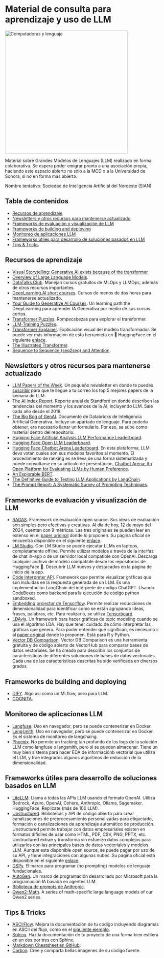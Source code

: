 # Material de consulta para aprendizaje y uso de LLM 

<img src="https://raw.githubusercontent.com/mcd-unison/llm/main/img/DALL%C2%B7E%202024-05-12%2015.28.49%20-%20A%20conceptual%20image%20representing%20the%20integration%20of%20language%20and%20technology.%20The%20scene%20features%20a%20modern%2C%20sleek%20workspace%20with%20a%20high-tech%20computer%20dis.webp" alt="Computadoras y lenguaje" width="400" height="auto">

Material sobre Grandes Modelos de Lenguajes (LLM) realizado en forma colaborativa. Se espera poder emigrar pronto a una asociación propia, haciendo este espacio abierto no solo a la MCD o a la Universidad de Sonora, si no en forma más abierta.

Nombre tentativo: Sociedad de Inteligencia Artificial del Noroeste (SIAN) 

## Tabla de contenidos
- [Recursos de aprendizaje](#recursos-aprendizaje)
- [Newsletters y otros recursos para mantenerse actualizado](#newsletters)
- [Frameworks de evaluación y visualización de LLM](#evaluación)
- [Frameworks de building and deploying](#buildingdeploy)
- [Monitoreo de aplicaciones LLM](#monitoreo)
- [Frameworks útiles para desarrollo de soluciones basados en LLM](#dev)
- [Tips & Tricks](#tipsandtricks)


## Recursos de aprendizaje<a name="recursos-aprendizaje"></a>

* [Visual Storytelling: Generative AI exists because of the transformer](https://ig.ft.com/generative-ai/)
* [Overview of Large Language Models](https://aman.ai/primers/ai/LLM/).
* [DataTalks.Club](https://datatalks.club/). Manejan cursos gratuitos de MLOps y LLMOps, además de otros recursos importantes.
* [DeepLearning.AI short courses](https://www.deeplearning.ai/short-courses/). Cursos de menos de dos horas para mantenerse actualizado.
* [Your Guide to Generative AI Courses](https://www.deeplearning.ai/resources/generative-ai-courses-guide/?utm_campaign=sm%20content%20posts&utm_content=294002203&utm_medium=social&utm_source=linkedin&hss_channel=lcp-18246783). Un learning path the DeepLearning para aprender IA Generativa por medio de sus cursos cortos.
* [Transformer Puzzles](https://github.com/srush/transformer-puzzles). Rompecabezas para explorar el transformer.
* [LLM-Training Puzzles](https://github.com/srush/LLM-Training-Puzzles).
* [Transformer Explainer](https://poloclub.github.io/transformer-explainer/). Explicación visual del modelo transformador. Se puede ver más información de esta herramieta en 🤗 HuggingFace en el siguiente [enlace](https://huggingface.co/papers/2408.04619).
* [The Illustrated Transformer](https://jalammar.github.io/illustrated-transformer/).
* [Sequence to Sequence (seq2seq) and Attention](https://lena-voita.github.io/nlp_course/seq2seq_and_attention.html#main_content).

## Newsletters y otros recursos para mantenerse actualizado <a name="newsletters"></a>

* [LLM Papers of the Week](https://github.com/dair-ai/ML-Papers-of-the-Week). Un pequeño newsletter en donde te puedes [suscribir](https://github.com/dair-ai/ML-Papers-of-the-Week?tab=readme-ov-file) para que te llegue a tu correo los top 5 mejores papers de la semana de LLM.
* [The AI Index Report](https://aiindex.stanford.edu/report/). Reporte anual de Standford en donde describen las tendencias del momento y los avances de la AI, incluyendo LLM. Sale cada año desde el 2018.
* [The Big Bog of GenAI](https://github.com/mcd-unison/llm/blob/main/documentos/Databricks-Big-Book-Of-GenAI-FINAL.pdf). Documento de Databricks de Inteligencia Artificial Generativa. Incluye un apartado de lenguaje. Para poderlo obtener, era necesario llenar un formulario. Por eso, se sube como material dentro del repositorio.
* [Hugging Face Artificial Analysis LLM Performance Leaderboard](https://huggingface.co/spaces/ArtificialAnalysis/LLM-Performance-Leaderboard).
* [Hugging Face Open LLM Leaderboard](https://huggingface.co/spaces/HuggingFaceH4/open_llm_leaderboard).
* [Hugging Face Chatbot Arena Leaderboard](https://huggingface.co/spaces/lmsys/chatbot-arena-leaderboard). En esta plataforma, LLM devs votan cuales son sus modelos favoritos al momento. El procedimiento de ranking es se lleva de una forma sistematizada y puede consultarse en su artículo de presentación, [Chatbot Arena: An Open Platform for Evaluating LLMs by Human Preference](https://arxiv.org/abs/2403.04132).
* [An Explorable BERT](https://huggingface.co/spaces/exbert-project/exbert).
* [The Definitive Guide to Testing LLM Applications by LangChain](https://github.com/mcd-unison/llm/blob/main/documentos/Definitive%20Guide%20to%20Testing%20LLM%20Applications.pdf).
* [The Prompt Report: A Systematic Survey of Prompting Techniques](https://github.com/mcd-unison/llm/blob/main/documentos/2406.06608v3.pdf).

## Frameworks de evaluación y visualización de LLM<a name="evaluacion"></a>

* [RAGAS](https://github.com/explodinggradients/ragas). Framework de evaluación open source. Sus ideas de evaluación son simples pero efectivas y creativas. Al día de hoy, 12 de mayo del 2024, cuentan con 9 métricas. Las tres originales se pueden leer en extenso en el [paper original](https://arxiv.org/abs/2309.15217) donde lo proponen. Su página oficial se encuentra disponible en el siguiente [enlace](https://ragas.io/).
* [LM Studio](https://lmstudio.ai/). Con LM Studio se puede ejecutar LLMs en laptops, completamente offline. Permite utilizar modelos a través de la interfaz de chat in-app o de un servidor local compatible con OpenAI. Descarga cualquier archivo de modelo compatible desde los repositorios de HuggingFace 🤗. Descubrir LLM nuevos y destacados en la página de inicio de la app.
* [Code Interpreter API](https://github.com/shroominic/codeinterpreter-api). Framework que permite visualizar gráficas que son incluidas en la respuesta generada de un LLM. Es una implementación LangChain del intérprete de código ChatGPT. Usando CodeBoxes como backend para la ejecución de código python sandboxed.
* [Embedding projector de Tensorflow](https://projector.tensorflow.org/). Permite realizar reducciones de dimensionalidad para identificar como se están agrupando ideas, frases, palabras, etc. Para realizarlo, se utiliza [Tensorboard](https://www.tensorflow.org/tensorboard/tensorboard_projector_plugin?hl=es-419).
* [LDAvis](https://github.com/bmabey/pyLDAvis). Un framework para hacer gráficas de topic modeling cuando se usa el algoritmo LDA. Hay que tener cuidado de cómo interpretar las gráficas que genera. Para poder entender qué significan, es necesario ir al [paper original](https://aclanthology.org/W14-3110.pdf) donde lo proponen. Está para R y Python.
* [Vector DB Comparison](https://superlinked.com/vector-db-comparison). Vector DB Comparison es una herramienta gratuita y de código abierto de VectorHub para comparar bases de datos vectoriales. Se ha creado para describir los conjuntos de características de diferentes soluciones de bases de datos vectoriales. Cada una de las características descritas ha sido verificada en diversos grados.

## Frameworks de building and deploying<a name="buildingdeploy"></a>

* [DIFY](https://github.com/langgenius/dify). Algo asi como un MLflow, pero para LLM.
* [COGNITA](https://github.com/truefoundry/cognita).

## Monitoreo de aplicaciones LLM<a name="monitoreo"></a>

* [Langfuse](https://langfuse.com/). Uso en navegador, pero se puede contenerizar en Docker.
* [Langsmith](https://www.langchain.com/langsmith). Uso en navegador, pero se puede contenerizar en Docker. Es el sistema de monitoreo de langchaing.
* [Phoenix](https://phoenix.arize.com/). No permite un tracking tan profundo de los logs de la solución LLM como langfuse o langsmith, pero si se pueden almacenar. Tiene un muy bien sistema para hacer EDA de informaciónb vectorial que utiliza el LLM, y trae integrados algunos algoritmos de reducción de la dimensionalidad.

## Frameworks útiles para desarrollo de soluciones basados en LLM <a name="dev"></a>
* [LiteLLM](https://github.com/BerriAI/litellm). Llama a todas las APIs LLM usando el formato OpenAI. Utiliza Bedrock, Azure, OpenAI, Cohere, Anthropic, Ollama, Sagemaker, HuggingFace, Replicate (más de 100 LLM).
* [Unstructured](https://github.com/Unstructured-IO/unstructured). Bibliotecas y API de código abierto para crear canalizaciones de preprocesamiento personalizadas para etiquetado, formación o canalizaciones de aprendizaje automático de producción. Unstructured permite trabajar con datos empresariales existen en formatos difíciles de usar como HTML, PDF, CSV, PNG, PPTX, etc. Unstructured extrae y transforma sin esfuerzo datos complejos para utilizarlos con las principales bases de datos vectoriales y modelos LLM. Aunque esta disponible open source, se puede pagar por uso de su API, y tiene integraciones con algunas nubes. Su página oficial esta disponible en el siguiente [enlace](https://unstructured.io/).
* [DSPy](https://github.com/stanfordnlp/dspy). El marco para programar (no prompting) modelos de lenguaje fundacionales.
* [AutoGen](https://github.com/microsoft/autogen). Un marco de programación desarrollado por Microsoft para la programación IA basada en agentes LLM.
* [Biblioteca de prompts de Anthropic](https://docs.anthropic.com/es/prompt-library/).
* [Qwen2-Math](https://github.com/QwenLM/Qwen2-Math). A series of math-specific large language models of our Qwen2 series.

  
## Tips & Tricks<a name="tipsandtricks"></a>
* [ASCIIFlow](https://asciiflow.com/#/). Mejora la documentación de tu código incluyendo diagramas en ASCII del flujo, como en el [siguiente ejemplo](https://twitter.com/ChristianSelig/status/1451193663657164810?t=NFO7jjhDHzDMUEAbNiCJaA&s=08).
* [Sphinx](https://www.sphinx-doc.org/en/master/). Haz la documentación de tu proyecto de una forma bien estilera en un dos por tres con Sphinx.
* [Markdown Cheatsheet en GitHub](https://github.com/adam-p/markdown-here/wiki/Markdown-Cheatsheet).
* [Carbon](https://carbon.now.sh/). Cree y comparta bellas imágenes de su código fuente.

